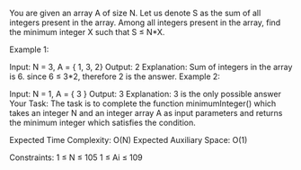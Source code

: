 You are given an array A of size N. Let us denote S as the sum of all integers present in the array. Among all integers present in the array, find the minimum integer X such that S ≤ N*X.

Example 1:

Input:
N = 3,
A = { 1, 3, 2}
Output:
2
Explanation:
Sum of integers in the array is 6.
since 6 ≤ 3*2, therefore 2 is the answer.
Example 2:

Input:
N = 1,
A = { 3 }
Output:
3
Explanation:
3 is the only possible answer
Your Task:
The task is to complete the function minimumInteger() which takes an integer N and an integer array A as input parameters and returns the minimum integer which satisfies the condition.

Expected Time Complexity: O(N)
Expected Auxiliary Space: O(1)

Constraints:
1 ≤  N ≤ 105
1 ≤  Ai ≤ 109
